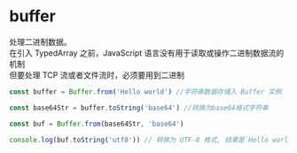 # buffer

处理二进制数据。  
在引入 TypedArray 之前，JavaScript 语言没有用于读取或操作二进制数据流的机制  
但要处理 TCP 流或者文件流时，必须要用到二进制

```js
const buffer = Buffer.from('Hello world') //字符串数据存储入 Buffer 实例

const base64Str = buffer.toString('base64') //转换为base64格式字符串

const buf = Buffer.from(base64Str, 'base64')

console.log(buf.toString('utf8')) // 转换为 UTF-8 格式, 结果是`Hello world`
```
